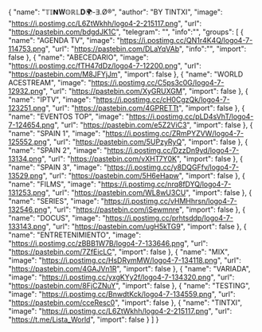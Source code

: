 {
"name": "𝕋𝕀𝝢𝐖𝕆ℝ𝕃𝐃🌍-ⴺ.Ø®",
"author": "BY TINTXI",
"image": "https://i.postimg.cc/L6ZtWkhh/logo4-2-215117.png",
"url": "https://pastebin.com/bdgdJK1C",
"telegram": "",
"info":"",
"groups":
[
{
"name": "AGENDA TV",
"image": "https://i.postimg.cc/QN1r4K4Q/logo4-7-114753.png",
"url": "https://pastebin.com/DLaYqVAb",
"info":"",
"import": false
},
{
"name": "ABECEDARIO",
"image": "https://i.postimg.cc/fTH47dDz/logo4-7-12200.png",
"url": "https://pastebin.com/M8JFYjJm",
"import": false
},
{
"name": "WORLD ACESTREAM",
"image": "https://i.postimg.cc/C5ps3c0G/logo4-7-12932.png",
"url": "https://pastebin.com/XyGRUXGM",
"import": false
},
{
"name": "IPTV",
"image": "https://i.postimg.cc/cH0CgzQk/logo4-7-123251.png",
"url": "https://pastebin.com/4GPRETTt",
"import": false
},
{
"name": "EVENTOS TOP",
"image": "https://i.postimg.cc/pLD4sVhT/logo4-7-124654.png",
"url": "https://pastebin.com/e5Z2ViC3",
"import": false
},
{
"name": "SPAIN 1",
"image": "https://i.postimg.cc/ZRmPYZVW/logo4-7-125552.png",
"url": "https://pastebin.com/5UPzyRyQ",
"import": false
},
{
"name": "SPAIN 2",
"image": "https://i.postimg.cc/DzzDn9yd/logo4-7-13134.png",
"url": "https://pastebin.com/vXHT7Y0K",
"import": false
},
{
"name": "SPAIN 3",
"image": "https://i.postimg.cc/y8DQGFfv/logo4-7-13529.png",
"url": "https://pastebin.com/5H6eHapw",
"import": false
},
{
"name": "FILMS",
"image": "https://i.postimg.cc/nrq8fDYQ/logo4-7-131253.png",
"url": "https://pastebin.com/WL8wU3CU",
"import": false
},
{
"name": "SERIES",
"image": "https://i.postimg.cc/vHMHhrsn/logo4-7-132546.png",
"url": "https://pastebin.com/iSewmnre",
"import": false
},
{
"name": "DOCUS",
"image": "https://i.postimg.cc/prhtsddp/logo4-7-133143.png",
"url": "https://pastebin.com/ugH5kTG9",
"import": false
},
{
"name": "ENTRETENIMIENTO",
"image": "https://i.postimg.cc/zBBB1W7B/logo4-7-133646.png",
"url": "https://pastebin.com/7ZfEicLC",
"import": false
},
{
"name": "MIX",
"image": "https://i.postimg.cc/HsDRymMW/logo4-7-134118.png",
"url": "https://pastebin.com/4GAJVn1R",
"import": false
},
{
"name": "VARIADA",
"image": "https://i.postimg.cc/yxgKYy2f/logo4-7-134320.png",
"url": "https://pastebin.com/8FjCZNuY",
"import": false
},
{
"name": "TESTING",
"image": "https://i.postimg.cc/BnwdtKck/logo4-7-134559.png",
"url": "https://pastebin.com/cceResc0",
"import": false
},
{
"name": "TINTXI",
"image": "https://i.postimg.cc/L6ZtWkhh/logo4-2-215117.png",
"url": "https://t.me/Lista_World",
"import": false
}
]
}
